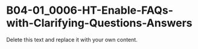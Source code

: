 

# B04-01_0006-HT-Enable-FAQs-with-Clarifying-Questions-Answers

Delete this text and replace it with your own content.
